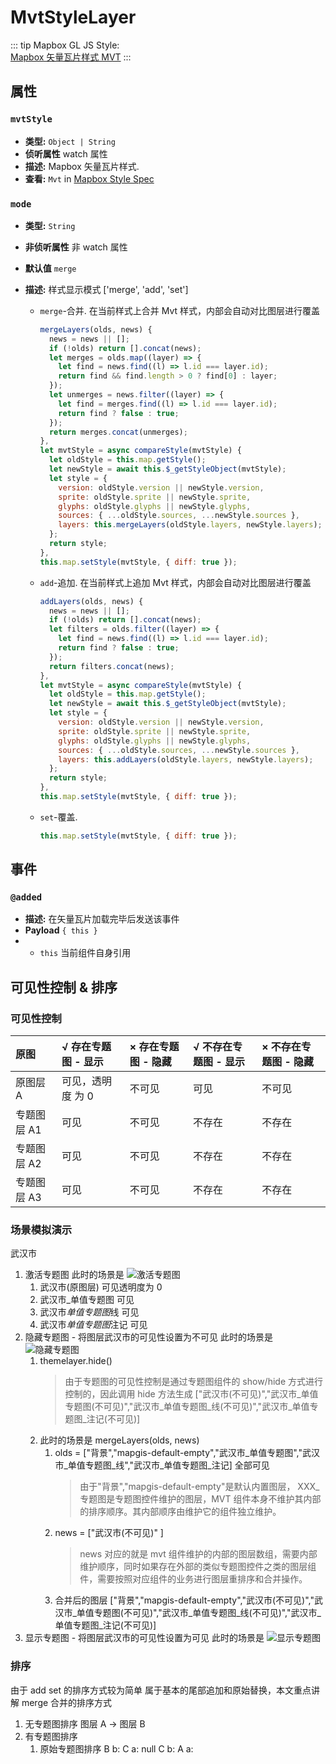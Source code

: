 # MvtStyleLayer

::: tip
Mapbox GL JS Style:  
[Mapbox 矢量瓦片样式 MVT](https://docs.mapbox.com/help/glossary/style/)
:::

## 属性

### `mvtStyle`

- **类型:** `Object | String`
- **侦听属性** watch 属性
- **描述:** Mapbox 矢量瓦片样式.
- **查看:** `Mvt` in [Mapbox Style Spec](https://docs.mapbox.com/mapbox-gl-js/style-spec)

### `mode`

- **类型:** `String`
- **非侦听属性** 非 watch 属性
- **默认值** `merge`
- **描述:** 样式显示模式 ['merge', 'add', 'set']

  - `merge`-合并. 在当前样式上合并 Mvt 样式，内部会自动对比图层进行覆盖
    ```js
    mergeLayers(olds, news) {
      news = news || [];
      if (!olds) return [].concat(news);
      let merges = olds.map((layer) => {
        let find = news.find((l) => l.id === layer.id);
        return find && find.length > 0 ? find[0] : layer;
      });
      let unmerges = news.filter((layer) => {
        let find = merges.find((l) => l.id === layer.id);
        return find ? false : true;
      });
      return merges.concat(unmerges);
    },
    let mvtStyle = async compareStyle(mvtStyle) {
      let oldStyle = this.map.getStyle();
      let newStyle = await this.$_getStyleObject(mvtStyle);
      let style = {
        version: oldStyle.version || newStyle.version,
        sprite: oldStyle.sprite || newStyle.sprite,
        glyphs: oldStyle.glyphs || newStyle.glyphs,
        sources: { ...oldStyle.sources, ...newStyle.sources },
        layers: this.mergeLayers(oldStyle.layers, newStyle.layers);
      };
      return style;
    },
    this.map.setStyle(mvtStyle, { diff: true });
    ```
  - `add`-追加. 在当前样式上追加 Mvt 样式，内部会自动对比图层进行覆盖

    ```js
    addLayers(olds, news) {
      news = news || [];
      if (!olds) return [].concat(news);
      let filters = olds.filter((layer) => {
        let find = news.find((l) => l.id === layer.id);
        return find ? false : true;
      });
      return filters.concat(news);
    },
    let mvtStyle = async compareStyle(mvtStyle) {
      let oldStyle = this.map.getStyle();
      let newStyle = await this.$_getStyleObject(mvtStyle);
      let style = {
        version: oldStyle.version || newStyle.version,
        sprite: oldStyle.sprite || newStyle.sprite,
        glyphs: oldStyle.glyphs || newStyle.glyphs,
        sources: { ...oldStyle.sources, ...newStyle.sources },
        layers: this.addLayers(oldStyle.layers, newStyle.layers);
      };
      return style;
    },
    this.map.setStyle(mvtStyle, { diff: true });
    ```

  - `set`-覆盖.
    ```js
    this.map.setStyle(mvtStyle, { diff: true });
    ```

## 事件

### `@added`

- **描述:** 在矢量瓦片加载完毕后发送该事件
- **Payload** `{ this }`
- - `this` 当前组件自身引用

## 可见性控制 & 排序

### 可见性控制

| 原图        | √ 存在专题图 - 显示 | × 存在专题图 - 隐藏 | √ 不存在专题图 - 显示 | × 不存在专题图 - 隐藏 |
| :---------- | :------------------ | :------------------ | :-------------------- | :-------------------- |
| 原图层 A    | 可见，透明度 为 0   | 不可见              | 可见                  | 不可见                |
| 专题图层 A1 | 可见                | 不可见              | 不存在                | 不存在                |
| 专题图层 A2 | 可见                | 不可见              | 不存在                | 不存在                |
| 专题图层 A3 | 可见                | 不可见              | 不存在                | 不存在                |

### 场景模拟演示

武汉市

1. 激活专题图
   此时的场景是 ![激活专题图](./visible_1_active_theme.png)
   1. 武汉市(原图层) 可见透明度为 0
   2. 武汉市\_单值专题图 可见
   3. 武汉市*单值专题图*线 可见
   4. 武汉市*单值专题图*注记 可见
2. 隐藏专题图 - 将图层武汉市的可见性设置为不可见
   此时的场景是 ![隐藏专题图](./visible_2_hide_theme.png)
   1. themelayer.hide()
      > 由于专题图的可见性控制是通过专题图组件的 show/hide 方式进行控制的，因此调用 hide 方法生成 ["武汉市(不可见)","武汉市_单值专题图(不可见)","武汉市_单值专题图_线(不可见)","武汉市_单值专题图_注记(不可见)]
   2. 此时的场景是 mergeLayers(olds, news)
      1. olds = ["背景","mapgis-default-empty","武汉市_单值专题图","武汉市_单值专题图_线","武汉市_单值专题图_注记] 全部可见
         > 由于"背景","mapgis-default-empty"是默认内置图层， XXX\_专题图是专题图控件维护的图层，MVT 组件本身不维护其内部的排序顺序。其内部顺序由维护它的组件独立维护。
      2. news = ["武汉市(不可见)" ]
         > news 对应的就是 mvt 组件维护的内部的图层数组，需要内部维护顺序，同时如果存在外部的类似专题图控件之类的图层组件，需要按照对应组件的业务进行图层重排序和合并操作。
      3. 合并后的图层 ["背景","mapgis-default-empty","武汉市(不可见)","武汉市_单值专题图(不可见)","武汉市_单值专题图_线(不可见)","武汉市_单值专题图_注记(不可见)]
3. 显示专题图 - 将图层武汉市的可见性设置为可见
   此时的场景是 ![显示专题图](./visible_3_show_theme.png)

### 排序

由于 add set 的排序方式较为简单 属于基本的尾部追加和原始替换，本文重点讲解 merge 合并的排序方式

1. 无专题图排序
   图层 A -> 图层 B
2. 有专题图排序
   1. 原始专题图排序
      B b: C a: null
      C b: A a:

